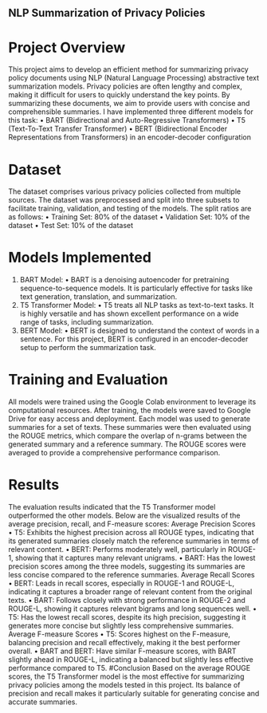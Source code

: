 ## NLP Summarization of Privacy Policies
# Project Overview
This project aims to develop an efficient method for summarizing privacy policy documents using NLP (Natural Language Processing) abstractive text summarization models. Privacy policies are often lengthy and complex, making it difficult for users to quickly understand the key points. By summarizing these documents, we aim to provide users with concise and comprehensible summaries.
I have implemented three different models for this task:
•	BART (Bidirectional and Auto-Regressive Transformers)
•	T5 (Text-To-Text Transfer Transformer)
•	BERT (Bidirectional Encoder Representations from Transformers) in an encoder-decoder configuration
# Dataset
The dataset comprises various privacy policies collected from multiple sources. The dataset was preprocessed and split into three subsets to facilitate training, validation, and testing of the models. The split ratios are as follows:
•	Training Set: 80% of the dataset
•	Validation Set: 10% of the dataset
•	Test Set: 10% of the dataset
# Models Implemented
1.	BART Model:
•	BART is a denoising autoencoder for pretraining sequence-to-sequence models. It is particularly effective for tasks like text generation, translation, and summarization.
2.	T5 Transformer Model:
•	T5 treats all NLP tasks as text-to-text tasks. It is highly versatile and has shown excellent performance on a wide range of tasks, including summarization.
3.	BERT Model:
•	BERT is designed to understand the context of words in a sentence. For this project, BERT is configured in an encoder-decoder setup to perform the summarization task.
# Training and Evaluation
All models were trained using the Google Colab environment to leverage its computational resources. After training, the models were saved to Google Drive for easy access and deployment.
Each model was used to generate summaries for a set of texts. These summaries were then evaluated using the ROUGE metrics, which compare the overlap of n-grams between the generated summary and a reference summary. The ROUGE scores were averaged to provide a comprehensive performance comparison.
# Results
The evaluation results indicated that the T5 Transformer model outperformed the other models. Below are the visualized results of the average precision, recall, and F-measure scores:
Average Precision Scores
•	T5: Exhibits the highest precision across all ROUGE types, indicating that its generated summaries closely match the reference summaries in terms of relevant content.
•	BERT: Performs moderately well, particularly in ROUGE-1, showing that it captures many relevant unigrams.
•	BART: Has the lowest precision scores among the three models, suggesting its summaries are less concise compared to the reference summaries.
Average Recall Scores
•	BERT: Leads in recall scores, especially in ROUGE-1 and ROUGE-L, indicating it captures a broader range of relevant content from the original texts.
•	BART: Follows closely with strong performance in ROUGE-2 and ROUGE-L, showing it captures relevant bigrams and long sequences well.
•	T5: Has the lowest recall scores, despite its high precision, suggesting it generates more concise but slightly less comprehensive summaries.
Average F-measure Scores
•	T5: Scores highest on the F-measure, balancing precision and recall effectively, making it the best performer overall.
•	BART and BERT: Have similar F-measure scores, with BART slightly ahead in ROUGE-L, indicating a balanced but slightly less effective performance compared to T5.
#Conclusion
Based on the average ROUGE scores, the T5 Transformer model is the most effective for summarizing privacy policies among the models tested in this project. Its balance of precision and recall makes it particularly suitable for generating concise and accurate summaries.



